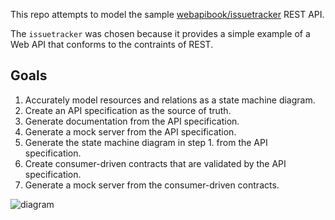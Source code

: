 This repo attempts to model the sample [webapibook/issuetracker](https://github.com/webapibook/issuetracker) REST API. 

The `issuetracker` was chosen because it provides a simple example of a Web API that conforms to the contraints of REST.

## Goals

1. Accurately model resources and relations as a state machine diagram.
1. Create an API specification as the source of truth. 
1. Generate documentation from the API specification.
1. Generate a mock server from the API specification.
1. Generate the state machine diagram in step 1. from the API specification.
1. Create consumer-driven contracts that are validated by the API specification.
1. Generate a mock server from the consumer-driven contracts.

![diagram](http://www.plantuml.com/plantuml/proxy?idx=0&src=https://raw.githubusercontent.com/josephgardner/rest-design/master/diagram.puml?rev=4 "state machine")
